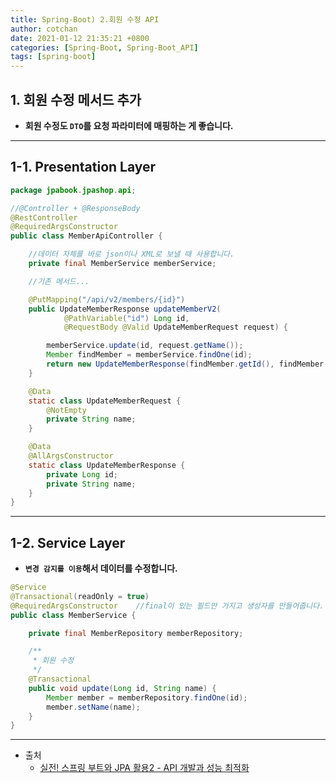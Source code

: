 ```yaml
---
title: Spring-Boot) 2.회원 수정 API  
author: cotchan 
date: 2021-01-12 21:35:21 +0800 
categories: [Spring-Boot, Spring-Boot_API]
tags: [spring-boot] 
---
```


## 1. 회원 수정 메서드 추가 

+ **회원 수정도 `DTO`를 요청 파라미터에 매핑하는 게 좋습니다.**

---

## 1-1. Presentation Layer

```java
package jpabook.jpashop.api;

//@Controller + @ResponseBody
@RestController
@RequiredArgsConstructor
public class MemberApiController {

    //데이터 자체를 바로 json이나 XML로 보낼 때 사용합니다.
    private final MemberService memberService;

    //기존 메서드...

    @PutMapping("/api/v2/members/{id}")
    public UpdateMemberResponse updateMemberV2(
            @PathVariable("id") Long id,
            @RequestBody @Valid UpdateMemberRequest request) {

        memberService.update(id, request.getName());
        Member findMember = memberService.findOne(id);
        return new UpdateMemberResponse(findMember.getId(), findMember.getName());
    }

    @Data
    static class UpdateMemberRequest {
        @NotEmpty
        private String name;
    }

    @Data
    @AllArgsConstructor
    static class UpdateMemberResponse {
        private Long id;
        private String name;
    }
}
```

---

## 1-2. Service Layer

+ **`변경 감지를 이용`해서 데이터를 수정합니다.**

```java
@Service
@Transactional(readOnly = true)
@RequiredArgsConstructor    //final이 있는 필드만 가지고 생성자를 만들어줍니다.
public class MemberService {

    private final MemberRepository memberRepository;

    /**
     * 회원 수정
     */
    @Transactional
    public void update(Long id, String name) {
        Member member = memberRepository.findOne(id);
        member.setName(name);
    }
}
```

---

+ 출처
    + [실전! 스프링 부트와 JPA 활용2 - API 개발과 성능 최적화](https://www.inflearn.com/course/%EC%8A%A4%ED%94%84%EB%A7%81%EB%B6%80%ED%8A%B8-JPA-API%EA%B0%9C%EB%B0%9C-%EC%84%B1%EB%8A%A5%EC%B5%9C%EC%A0%81%ED%99%94/dashboard)
